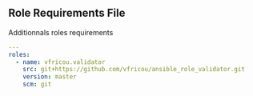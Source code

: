 ## Role Requirements File

Additionnals roles requirements
```yaml
---
roles:
  - name: vfricou.validator
    src: git+https://github.com/vfricou/ansible_role_validator.git
    version: master
    scm: git
```
